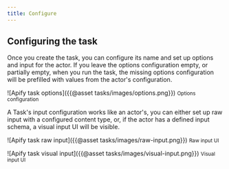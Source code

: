 ```yaml
---
title: Configure
---
```


## [](#configure-task)Configuring the task

Once you create the task, you can configure its name and set up options and input for the actor. If you leave the options configuration empty, or partially empty, when you run the task, the missing options configuration will be prefilled with values from the actor's configuration.

![Apify task options]({{@asset tasks/images/options.png}}) <small>Options configuration</small>

A Task's input configuration works like an actor's, you can either set up raw input with a configured content type, or, if the actor has a defined input schema, a visual input UI will be visible.

![Apify task raw input]({{@asset tasks/images/raw-input.png}}) <small>Raw input UI</small>

![Apify task visual input]({{@asset tasks/images/visual-input.png}}) <small>Visual input UI</small>

